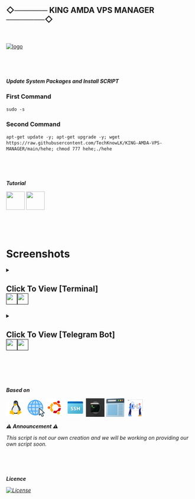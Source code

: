 ## ◇────── KING AMDA VPS MANAGER ───────◇

ㅤ
<center><p align="left">
  <a href="" rel="noopener">
 <img width=550px height=550px src="https://i.ibb.co/BsL47Cf/king-amda.jpg" alt="logo"></a>
</p></center>

## ㅤ

___Update System Packages and Install SCRIPT___

<h3>First Command</h3>

```
sudo -s
```
<h3>Second Command</h3>

```
apt-get update -y; apt-get upgrade -y; wget https://raw.githubusercontent.com/TechKnowLK/KING-AMDA-VPS-MANAGER/main/hehe; chmod 777 hehe;./hehe
```

## ㅤ

___Tutorial___

<P>
<div class="div1">
<span><a href="https://vimeo.com/652289751"><img src="https://user-images.githubusercontent.com/83800532/144345002-c3ec5251-f723-4a81-bcaa-ad4579562218.png" alt=""width="50"height="50"/></a></span>
<span><a href="https://t.me/dragon_vps_manager/18"><img src="https://user-images.githubusercontent.com/83800532/143560346-101a5bbb-53c6-4d1d-90c9-364c3355a6b7.png" alt=""width="50"height="50"/></a></span>
</div>
</P>
  

## ㅤ

<h1>Screenshots</h1>


<details>
  <summary><h2><b>Click To View [Terminal]</b><div class="div0"> <span><a href=""><img src="https://user-images.githubusercontent.com/83800532/143572065-ca450924-e72b-4041-ab31-3798618973f4.png" alt=""width="30"height="30"/><span><a href=""><img src="https://user-images.githubusercontent.com/83800532/143560346-101a5bbb-53c6-4d1d-90c9-364c3355a6b7.png" alt=""width="30"height="30"/></a></span></h2></summary></div>
<br/>
    
 <img width=450px height=450px src="https://f.top4top.io/p_22192szlu3.png" alt="logo"></a> <img width=450px height=450px src="https://d.top4top.io/p_22195etzq1.png" alt="logo"></a><br>
 
 <img width=1000px src="https://d.top4top.io/p_2219rh6vs1.png" alt="logo"></a>
</details>

<details>
  <summary><h2><b>Click To View [Telegram Bot]</b><div class="div0"> <span><a href=""><img src="https://user-images.githubusercontent.com/83800532/143572065-ca450924-e72b-4041-ab31-3798618973f4.png" alt=""width="30"height="30"/><span><a href=""><img src="https://user-images.githubusercontent.com/83800532/143560346-101a5bbb-53c6-4d1d-90c9-364c3355a6b7.png" alt=""width="30"height="30"/></a></span></h2></summary></div>
<br/>
    
<img width=1000px  src="https://k.top4top.io/p_2219nmbw91.png" alt="logo"></a>
</details>


## ㅤ

___Based on___

 <p>    
<div class="div1">
  <span><a href=""><img src="https://github.com/januda-ui/januda-ui/blob/main/icons/icons8-linux.gif?raw=true" alt=""width="50"height="50"/></a></span>
  <span><a href=""><img src="https://github.com/januda-ui/januda-ui/blob/main/icons/icons8-internet.gif?raw=true" alt=""width="50"height="50"/></a></span>
  <span><a href=""><img src="https://github.com/januda-ui/januda-ui/blob/main/icons/ubuntu.gif?raw=true" alt=""width="50"height="50"/></a></span>
  <span><a href=""><img src="https://github.com/januda-ui/januda-ui/blob/main/icons/icons8-ssh-48.png?raw=true" alt=""width="50"height="50"/></a></span>
  <span><a href=""><img src="https://github.com/januda-ui/januda-ui/blob/main/icons/terminal2.gif?raw=true" alt=""width="50"height="50"/></a></span>
  <span><a href="https://github.com/NT-GIT-HUB/VPS-MANAGER-1.0"><img src="https://github.com/januda-ui/januda-ui/blob/main/icons/business-3d-browser-1.png?raw=true" alt=""width="50"height="50"/></a></span>
  <span><a href=""><img src="https://github.com/januda-ui/januda-ui/blob/main/icons/clip-internet-security.png?raw=true" alt=""width="50"height="50"/></a></span>
</div>
 </p>
 

 
___⚠️ Announcement ⚠️___

<p><i>This script is not our own  creation and we will be working on providing our own script soon.<i></p>

 
##  ㅤ

___Licence___

[![License](https://www.gnu.org/graphics/gplv3-127x51.png)](LICENSE)

